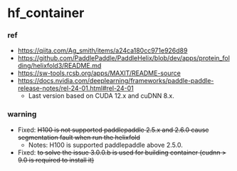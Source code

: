 # hf_container

### ref
- https://qiita.com/Ag_smith/items/a24ca180cc971e926d89
- https://github.com/PaddlePaddle/PaddleHelix/blob/dev/apps/protein_folding/helixfold3/README.md
- https://sw-tools.rcsb.org/apps/MAXIT/README-source
- https://docs.nvidia.com/deeplearning/frameworks/paddle-paddle-release-notes/rel-24-01.html#rel-24-01
  - Last version based on CUDA 12.x and cuDNN 8.x.

### warning
- Fixed: ~~H100 is not supported paddlepaddle 2.5.x and 2.6.0 cause segmentation fault when run the helixfold~~
  - Notes: H100 is supported paddlepaddle above 2.5.0.
- Fixed: ~~to solve the issue 3.0.0.b is used for building container (cudnn > 9.0 is required to install it)~~
